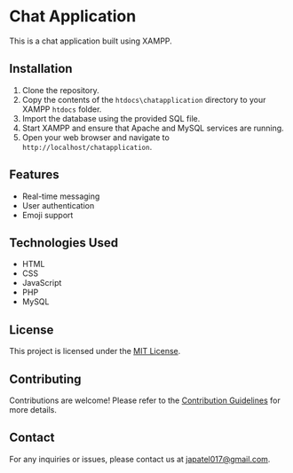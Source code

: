 
# Chat Application

This is a chat application built using XAMPP.

## Installation

1. Clone the repository.
2. Copy the contents of the `htdocs\chatapplication` directory to your XAMPP `htdocs` folder.
3. Import the database using the provided SQL file.
4. Start XAMPP and ensure that Apache and MySQL services are running.
5. Open your web browser and navigate to `http://localhost/chatapplication`.

## Features

- Real-time messaging
- User authentication
- Emoji support

## Technologies Used

- HTML
- CSS
- JavaScript
- PHP
- MySQL

## License

This project is licensed under the [MIT License](LICENSE).

## Contributing

Contributions are welcome! Please refer to the [Contribution Guidelines](CONTRIBUTING.md) for more details.

## Contact

For any inquiries or issues, please contact us at japatel017@gmail.com.